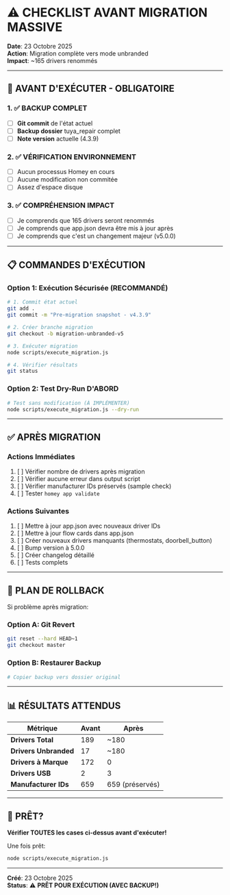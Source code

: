 # ⚠️ CHECKLIST AVANT MIGRATION MASSIVE

**Date**: 23 Octobre 2025  
**Action**: Migration complète vers mode unbranded  
**Impact**: ~165 drivers renommés

---

## 🚨 AVANT D'EXÉCUTER - OBLIGATOIRE

### 1. ✅ BACKUP COMPLET
- [ ] **Git commit** de l'état actuel
- [ ] **Backup dossier** tuya_repair complet
- [ ] **Note version** actuelle (4.3.9)

### 2. ✅ VÉRIFICATION ENVIRONNEMENT
- [ ] Aucun processus Homey en cours
- [ ] Aucune modification non commitée
- [ ] Assez d'espace disque

### 3. ✅ COMPRÉHENSION IMPACT
- [ ] Je comprends que 165 drivers seront renommés
- [ ] Je comprends que app.json devra être mis à jour après
- [ ] Je comprends que c'est un changement majeur (v5.0.0)

---

## 📋 COMMANDES D'EXÉCUTION

### Option 1: Exécution Sécurisée (RECOMMANDÉ)
```bash
# 1. Commit état actuel
git add .
git commit -m "Pre-migration snapshot - v4.3.9"

# 2. Créer branche migration
git checkout -b migration-unbranded-v5

# 3. Exécuter migration
node scripts/execute_migration.js

# 4. Vérifier résultats
git status
```

### Option 2: Test Dry-Run D'ABORD
```bash
# Test sans modification (À IMPLÉMENTER)
node scripts/execute_migration.js --dry-run
```

---

## ✅ APRÈS MIGRATION

### Actions Immédiates
1. [ ] Vérifier nombre de drivers après migration
2. [ ] Vérifier aucune erreur dans output script
3. [ ] Vérifier manufacturer IDs préservés (sample check)
4. [ ] Tester `homey app validate`

### Actions Suivantes
1. [ ] Mettre à jour app.json avec nouveaux driver IDs
2. [ ] Mettre à jour flow cards dans app.json
3. [ ] Créer nouveaux drivers manquants (thermostats, doorbell_button)
4. [ ] Bump version à 5.0.0
5. [ ] Créer changelog détaillé
6. [ ] Tests complets

---

## 🛟 PLAN DE ROLLBACK

Si problème après migration:

### Option A: Git Revert
```bash
git reset --hard HEAD~1
git checkout master
```

### Option B: Restaurer Backup
```bash
# Copier backup vers dossier original
```

---

## 📊 RÉSULTATS ATTENDUS

| Métrique | Avant | Après |
|----------|-------|-------|
| **Drivers Total** | 189 | ~180 |
| **Drivers Unbranded** | 17 | ~180 |
| **Drivers à Marque** | 172 | 0 |
| **Drivers USB** | 2 | 3 |
| **Manufacturer IDs** | 659 | 659 (préservés) |

---

## 🚀 PRÊT?

**Vérifier TOUTES les cases ci-dessus avant d'exécuter!**

Une fois prêt:
```bash
node scripts/execute_migration.js
```

---

**Créé**: 23 Octobre 2025  
**Status**: ⚠️ **PRÊT POUR EXÉCUTION (AVEC BACKUP!)**
